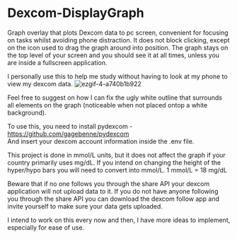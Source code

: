 # Dexcom-DisplayGraph
Graph overlay that plots Dexcom data to pc screen, convenient for focusing on tasks whilst avoiding phone distraction.
It does not block clicking, except on the icon used to drag the graph around into position.
The graph stays on the top level of your screen and you should see it at all times, unless you are inside a fullscreen application.

I personally use this to help me study without having to look at my phone to view my dexcom data.
![ezgif-4-a740b1b922](https://user-images.githubusercontent.com/59146220/171528206-28f7dbd1-646d-4749-ae5b-6b532a32fb56.gif)

Feel free to suggest on how I can fix the ugly white outline that surrounds all elements on the graph (noticeable when not placed ontop a white background).

To use this, you need to install pydexcom - https://github.com/gagebenne/pydexcom  
And insert your dexcom account information inside the .env file. 

This project is done in mmol/L units, but it does not affect the graph if your country primarily uses mg/dL.
If you intend on changing the height of the hyper/hypo bars you will need to convert into mmol/L. 1 mmol/L = 18 mg/dL

Beware that if no one follows you through the share API your dexcom application will not upload data to it.
If you do not have anyone following you through the share API you can download the dexcom follow app and invite yourself to make sure your data gets uploaded.

I intend to work on this every now and then, I have more ideas to implement, especially for ease of use.
